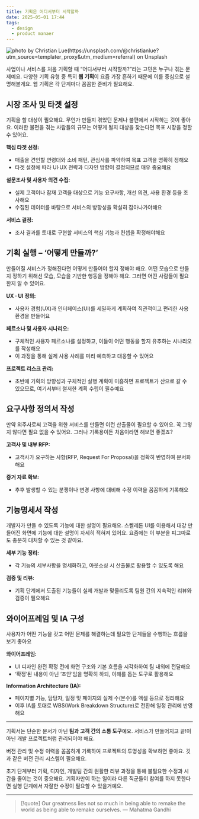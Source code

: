 ```yaml
---
title: 기획은 어디서부터 시작할까
date: 2025-05-01 17:44
tags:
  - design
  - product manaer
---
```


![photo by Christian Lue(https://unsplash.com/@christianlue?utm_source=templater_proxy&utm_medium=referral) on Unsplash](https://images.unsplash.com/photo-1671996610887-888bda279b38?crop=entropy&cs=srgb&fm=jpg&ixid=M3w2NDU1OTF8MHwxfHJhbmRvbXx8fHx8fHx8fDE3NDYwODkwNTR8&ixlib=rb-4.0.3&q=85&w=800&h=460)

사업이나 서비스를 처음 기획할 때 “어디서부터 시작할까?”라는 고민은 누구나 겪는 문제예요.
다양한 기획 유형 중 특히 **웹 기획**이 요즘 가장 흔하기 때문에 이를 중심으로 설명해볼게요.
웹 기획은 각 단계마다 꼼꼼한 준비가 필요해요.
## 시장 조사 및 타겟 설정
기획을 할 대상이 필요해요. 무언가 만들지 겪었던 문제나 불편에서 시작하는 것이 좋아요.
이러한 불편을 겪는 사람들의 규모는 어떻게 될지 대상을 찾는다면 목표 시장을 정할 수 있어요.

**핵심 타겟 선정:**
- 매출을 견인할 연령대와 소비 패턴, 관심사를 파악하여 목표 고객을 명확히 정해요
- 타겟 설정에 따라 UI·UX 전략과 디자인 방향이 결정되므로 매우 중요해요

**설문조사 및 사용자 의견 수집:**
- 실제 고객이나 잠재 고객을 대상으로 기능 요구사항, 개선 의견, 사용 환경 등을 조사해요
- 수집된 데이터를 바탕으로 서비스의 방향성을 확실히 잡아나가야해요

**서비스 결정:** 
- 조사 결과를 토대로 구현할 서비스의 핵심 기능과 컨셉을 확정해야해요

## 기획 실행 – ‘어떻게 만들까?’
만들어질 서비스가 정해진다면 어떻게 만들어야 할지 정해야 해요.
어떤 모습으로 만들지 정하기 위해선 모습, 모습을 기반한 행동을 정해야 해요.
그러면 어떤 사람들이 필요한지 알 수 있어요.

**UX · UI 정의:**
- 사용자 경험(UX)과 인터페이스(UI)를 세밀하게 계획하여 직관적이고 편리한 사용 환경을 만들어요

**페르소나 및 사용자 시나리오:**    
- 구체적인 사용자 페르소나를 설정하고, 이들이 어떤 행동을 할지 유추하는 시나리오를 작성해요
- 이 과정을 통해 실제 사용 사례를 미리 예측하고 대응할 수 있어요

**프로젝트 리스크 관리:**
- 초반에 기획의 방향성과 구체적인 실행 계획이 미흡하면 프로젝트가 산으로 갈 수 있으므로, 여기서부터 철저한 계획 수립이 필수예요

## 요구사항 정의서 작성
만약 외주사로써 고객을 위한 서비스를 만들면 이런 산출물이 필요할 수 있어요.
꼭 그렇지 않다면 필요 없을 수 있어요. 그러나 기록용이든 처음이라면 해보면 좋겠죠?

**고객사 및 내부 RFP:**
- 고객사가 요구하는 사항(RFP, Request For Proposal)을 정확히 반영하여 문서화해요

**증거 자료 확보:**
- 추후 발생할 수 있는 분쟁이나 변경 사항에 대비해 수정 이력을 꼼꼼하게 기록해요

## 기능명세서 작성
개발자가 만들 수 있도록 기능에 대한 설명이 필요해요. 스켈레톤 UI를 이용해서 대강 만들어진 화면에 기능에 대한 설명이 자세히 적혀져 있어요.
요즘에는 이 부분을 피그마로도 충분히 대처할 수 있는 것 같아요.

**세부 기능 정리:**
- 각 기능의 세부사항을 명세화하고, 아웃소싱 시 산출물로 활용할 수 있도록 해요

**검증 및 리뷰:**
- 기획 단계에서 도출된 기능들이 실제 개발과 맞물리도록 팀원 간의 지속적인 리뷰와 검증이 필요해요

## 와이어프레임 및 IA 구성
사용자가 어떤 기능을 갖고 어떤 문제를 해결하는데 필요한 단계들을 수행하는 흐름을 보기 좋아요

**와이어프레임:**
- UI 디자인 완전 확정 전에 화면 구조와 기본 흐름을 시각화하여 팀 내외에 전달해요
- ‘확정’된 내용이 아닌 ‘초안’임을 명확히 하되, 이해를 돕는 도구로 활용해요

**Information Architecture (IA):**
- 페이지별 기능, 담당자, 일정 및 페이지의 실제 수(본수)를 엑셀 등으로 정리해요
- 이후 IA를 토대로 WBS(Work Breakdown Structure)로 전환해 일정 관리에 반영해요

---

기획서는 단순한 문서가 아닌 **팀과 고객 간의 소통 도구**예요. 서비스가 만들어지고 끝!이 아닌 개발 프로젝트처럼 관리되어야 해요.

버전 관리 및 수정 이력을 꼼꼼하게 기록하여 프로젝트의 투명성을 확보하면 좋아요. 깃과 같은 버전 관리 시스템이 필요해요.

초기 단계부터 기획, 디자인, 개발팀 간의 원활한 리뷰 과정을 통해 불필요한 수정과 시간을 줄이는 것이 중요해요. 기획자만이 하는 일이라 다른 직군들이 참여를 하지 못한다면 실행 단계에서 자잘한 수정이 필요할 수 있을거예요.

---

> [!quote] Our greatness lies not so much in being able to remake the world as being able to remake ourselves.
> — Mahatma Gandhi